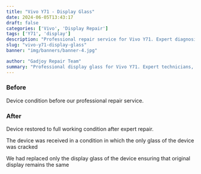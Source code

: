 ```yaml
---
title: "Vivo Y71 - Display Glass"
date: 2024-06-05T13:43:17
draft: false
categories: ['Vivo', 'Display Repair']
tags: ['Y71', 'display']
description: "Professional repair service for Vivo Y71. Expert diagnosis and quality repairs in Bangalore."
slug: "vivo-y71-display-glass"
banner: "img/banners/banner-4.jpg"

author: "Gadjoy Repair Team"
summary: "Professional display glass for Vivo Y71. Expert technicians, quality parts, warranty included."
---
```


### Before

Device condition before our professional repair service.

### After

Device restored to full working condition after expert repair.

The device was received in a condition in which the only glass of the device was cracked

We had replaced only the display glass of the device ensuring that original display remains the same